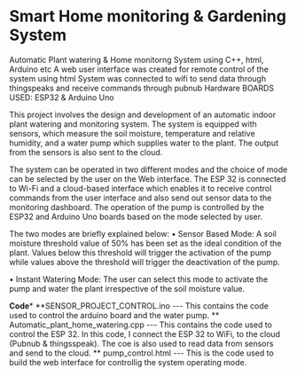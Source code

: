 # Smart Home monitoring & Gardening System
Automatic Plant watering &amp; Home monitorng System using C++, html, Arduino etc
A web user interface was created for remote control of the system using html
System was connected to wifi to send data through thingspeaks and receive commands through pubnub
Hardware BOARDS USED: ESP32 & Arduino Uno

This project involves the design and development of an automatic indoor plant watering and monitoring system. The system is equipped with sensors, which measure the soil moisture, temperature and relative humidity, and a water pump which supplies water to the plant. The output from the sensors is also sent to the cloud.

The system can be operated in two different modes and the choice of mode can be selected by the user on the Web interface. The ESP 32 is connected to Wi-Fi and a cloud-based interface which enables it to receive control commands from the user interface and also send out sensor data to the monitoring dashboard. 
The operation of the pump is controlled by the ESP32 and Arduino Uno boards based on the mode selected by user.

The two modes are briefly explained below:
•	Sensor Based Mode: A soil moisture threshold value of 50% has been set as the ideal condition of the plant. Values below this threshold will trigger the activation of the pump while values above the threshold will trigger the deactivation of the pump.

•	Instant Watering Mode: The user can select this mode to activate the pump and water the plant irrespective of the soil moisture value.

****Code*****
**SENSOR_PROJECT_CONTROL.ino --- This contains the code used to control the arduino board and the water pump.
** Automatic_plant_home_watering.cpp --- This contains the code used to control the ESP 32. In this code, I connect the ESP 32 to WiFi, to the cloud (Pubnub & thingsspeak). The coe is also used to read data from sensors and send to the cloud.
** pump_control.html --- This is the code used to build the web interface for controllig the system operating mode. 


